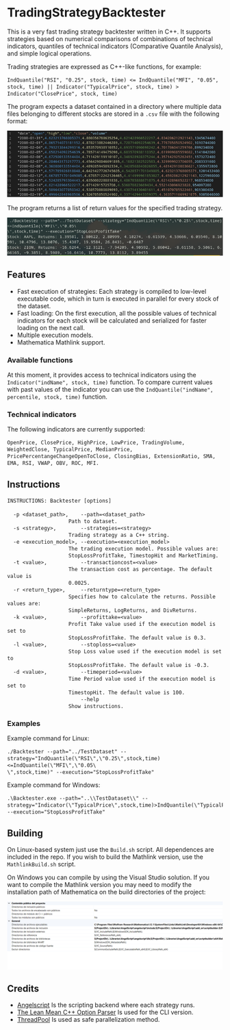 # TradingStrategyBacktester

This is a very fast trading strategy backtester written in C++. It supports strategies based on numerical comparisons of combinations of technical indicators, quantiles of technical indicators (Comparative Quantile Analysis), and simple logical operations.

Trading strategies are expressed as C++-like functions, for example:
```
IndQuantile("RSI", "0.25", stock, time) <= IndQuantile("MFI", "0.05", stock, time) || Indicator("TypicalPrice", stock, time) > Indicator("ClosePrice", stock, time)
```

The program expects a dataset contained in a directory where multiple data files belonging to different stocks are stored in a `.csv` file with the following format:

![DataFormat](https://github.com/CarlosManuelRodr/TradingStrategyBacktester/raw/main/Img/DataFormat.png)

The program returns a list of return values for the specified trading strategy.

![ExampleImage](https://github.com/CarlosManuelRodr/TradingStrategyBacktester/raw/main/Img/Example.png)

## Features
- Fast execution of strategies: Each strategy is compiled to low-level executable code, which in turn is executed in parallel for every stock of the dataset.
- Fast loading: On the first execution, all the possible values of technical indicators for each stock will be calculated and serialized for faster loading on the next call.
- Multiple execution models.
- Mathematica Mathlink support.

### Available functions
At this moment, it provides access to technical indicators using the `Indicator("indName", stock, time)` function. To compare current values with past values of the indicator you can use the `IndQuantile("indName", percentile, stock, time)` function.

### Technical indicators
The following indicators are currently supported:
```
OpenPrice, ClosePrice, HighPrice, LowPrice, TradingVolume, WeightedClose, TypicalPrice, MedianPrice, PricePercentangeChangeOpenToClose, ClosingBias, ExtensionRatio, SMA, EMA, RSI, VWAP, OBV, ROC, MFI.
```

## Instructions
```
INSTRUCTIONS: Backtester [options]

  -p <dataset_path>,    --path=<dataset_path>          
                    Path to dataset.
  -s <strategy>,        --strategies=<strategy>        
                    Trading strategy as a C++ string.
  -e <execution_model>, --execution=<execution_model>  
                    The trading execution model. Possible values are:
                    StopLossProfitTake, TimestopHit and MarketTiming.
  -t <value>,           --transactioncost=<value>      
                    The transaction cost as percentage. The default value is
                    0.0025.
  -r <return_type>,     --returntype=<return_type>     
                    Specifies how to calculate the returns. Possible values are:
                    SimpleReturns, LogReturns, and DivReturns.
  -k <value>,           --profittake=<value>           
                    Profit Take value used if the execution model is set to
                    StopLossProfitTake. The default value is 0.3.
  -l <value>,           --stoploss=<value>             
                    Stop Loss value used if the execution model is set to
                    StopLossProfitTake. The default value is -0.3.
  -d <value>,           --timeperiod=<value>           
                    Time Period value used if the execution model is set to
                    TimestopHit. The default value is 100.
                        --help                         
                    Show instructions.
```
### Examples
Example command for Linux:
```
./Backtester --path="../TestDataset" --strategy="IndQuantile(\"RSI\",\"0.25\",stock,time)<=IndQuantile(\"MFI\",\"0.05\ 
\",stock,time)" --execution="StopLossProfitTake"
```

Example command for Windows:
```
.\Backtester.exe --path="..\\TestDataset\\" --strategy="Indicator(\"TypicalPrice\",stock,time)>IndQuantile(\"TypicalPrice\",\"0.25\",stock,time)" --execution="StopLossProfitTake"
```

## Building

On Linux-based system just use the `Build.sh` script. All dependences are included in the repo. If you wish to build the Mathlink version, use the `MathlinkBuild.sh` script.

On Windows you can compile by using the Visual Studio solution. If you want to compile the Mathlink version you may need to modify the installation path of Mathematica on the build directories of the project:

![ExampleImage](https://github.com/CarlosManuelRodr/TradingStrategyBacktester/raw/main/Img/WindowsBuildConfigure.png)

## Credits
- [Angelscript](https://www.angelcode.com/angelscript/) Is the scripting backend where each strategy runs.
- [The Lean Mean C++ Option Parser](http://optionparser.sourceforge.net/) Is used for the CLI version.
- [ThreadPool](https://github.com/progschj/ThreadPool) Is used as safe parallelization method.
